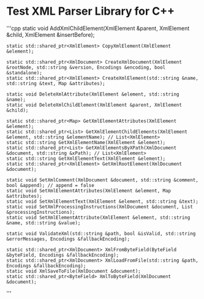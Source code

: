 # Test XML Parser Library for C++
'''cpp
	static void AddXmlChildElement(XmlElement &parent, XmlElement &child, XmlElement &insertBefore);

	static std::shared_ptr<XmlElement> CopyXmlElement(XmlElement &element);

	static std::shared_ptr<XmlDocument> CreateXmlDocument(XmlElement &rootNode, std::string &version, Encodings &encoding, bool &standalone);
	static std::shared_ptr<XmlElement> CreateXmlElement(std::string &name, std::string &text, Map &attributes);

	static void DeleteXmlAttribute(XmlElement &element, std::string &name);
	static void DeleteXmlChildElement(XmlElement &parent, XmlElement &child);

	static std::shared_ptr<Map> GetXmlElementAttributes(XmlElement &element);
	static std::shared_ptr<List> GetXmlElementChildElements(XmlElement &element, std::string &elementName); // List<XmlElement>
	static std::string GetXmlElementName(XmlElement &element);
	static std::shared_ptr<List> GetXmlElementsByXPath(XmlDocument &document, std::string &xPath); // List<XmlElement>
	static std::string GetXmlElementText(XmlElement &element);
	static std::shared_ptr<XmlElement> GetXmlRootElement(XmlDocument &document);

	static void SetXmlComment(XmlDocument &document, std::string &comment, bool &append); // append = false
	static void SetXmlElementAttributes(XmlElement &element, Map &attributes);
	static void SetXmlElementText(XmlElement &element, std::string &text);
	static void SetXmlProcessingInstructions(XmlDocument &document, List &processingInstructions);
	static void SetXmlElementAttribute(XmlElement &element, std::string &name, std::string &value);

	static void ValidateXml(std::string &path, bool &isValid, std::string &errorMessages, Encodings &fallbackEncoding);

	static std::shared_ptr<XmlDocument> XmlFromByteField(ByteField &byteField, Encodings &fallbackEncoding);
	static std::shared_ptr<XmlDocument> XmlLoadFromFile(std::string &path, Encodings &fallbackEncoding);
	static void XmlSaveToFile(XmlDocument &document);
	static std::shared_ptr<ByteField> XmlToByteField(XmlDocument &document);
'''
